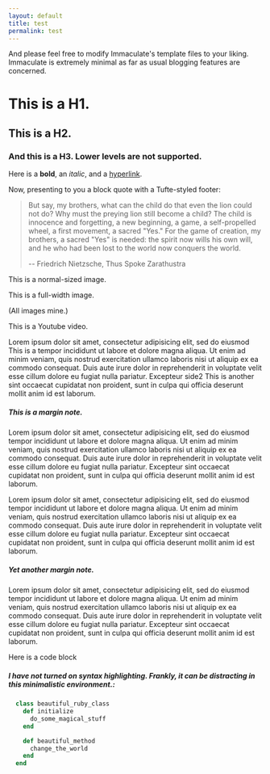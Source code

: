 ```yaml
---
layout: default
title: test
permalink: test
---
```


And please feel free to modify Immaculate's template files to your liking. Immaculate is extremely minimal as far as usual blogging features are concerned.

# This is a H1.

## This is a H2.

### And this is a H3. Lower levels are not supported.

Here is a **bold**, an *italic*, and a [hyperlink](/#).

Now, presenting to you a block quote with a Tufte-styled footer:

>  But say, my brothers, what can the child do that even the lion could not do? Why must the preying lion still become a child? The child is innocence and forgetting, a new beginning, a game, a self-propelled wheel, a first movement, a sacred "Yes." For the game of creation, my brothers, a sacred "Yes" is needed: the spirit now wills his own will, and he who had been lost to the world now conquers the world.
>
> -- Friedrich Nietzsche, Thus Spoke Zarathustra

This is a normal-sized image.


This is a full-width image.


(All images mine.)

This is a Youtube video.


Lorem ipsum dolor sit amet, consectetur adipisicing elit, sed do eiusmod This is a tempor incididunt ut labore et dolore magna aliqua. Ut enim ad minim veniam,
quis nostrud exercitation ullamco laboris nisi ut aliquip ex ea commodo
consequat. Duis aute irure dolor in reprehenderit in voluptate velit esse
cillum dolore eu fugiat nulla pariatur. Excepteur side2 This is another sint occaecat cupidatat non
proident, sunt in culpa qui officia deserunt mollit anim id est laborum.

##### This is a margin note.

Lorem ipsum dolor sit amet, consectetur adipisicing elit, sed do eiusmod
tempor incididunt ut labore et dolore magna aliqua. Ut enim ad minim veniam,
quis nostrud exercitation ullamco laboris nisi ut aliquip ex ea commodo
consequat. Duis aute irure dolor in reprehenderit in voluptate velit esse
cillum dolore eu fugiat nulla pariatur. Excepteur sint occaecat cupidatat non
proident, sunt in culpa qui officia deserunt mollit anim id est laborum.

Lorem ipsum dolor sit amet, consectetur adipisicing elit, sed do eiusmod
tempor incididunt ut labore et dolore magna aliqua. Ut enim ad minim veniam,
quis nostrud exercitation ullamco laboris nisi ut aliquip ex ea commodo
consequat. Duis aute irure dolor in reprehenderit in voluptate velit esse
cillum dolore eu fugiat nulla pariatur. Excepteur sint occaecat cupidatat non
proident, sunt in culpa qui officia deserunt mollit anim id est laborum.

##### Yet another margin note.

Lorem ipsum dolor sit amet, consectetur adipisicing elit, sed do eiusmod
tempor incididunt ut labore et dolore magna aliqua. Ut enim ad minim veniam,
quis nostrud exercitation ullamco laboris nisi ut aliquip ex ea commodo
consequat. Duis aute irure dolor in reprehenderit in voluptate velit esse
cillum dolore eu fugiat nulla pariatur. Excepteur sint occaecat cupidatat non
proident, sunt in culpa qui officia deserunt mollit anim id est laborum.

Here is a code block

##### I have not turned on syntax highlighting. Frankly, it can be distracting in this minimalistic environment.:

```ruby
  class beautiful_ruby_class
    def initialize
      do_some_magical_stuff
    end

    def beautiful_method
      change_the_world
    end
  end
```
